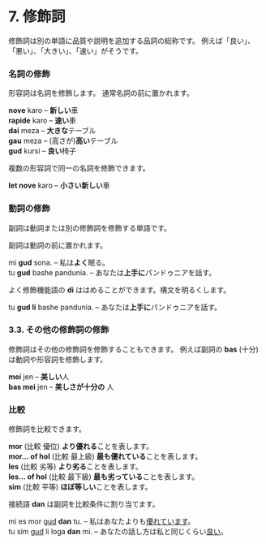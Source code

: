 
# 7. 修飾詞

修飾詞は別の単語に品質や説明を追加する品詞の総称です。
例えば「良い」、「悪い」、「大きい」、「速い」がそうです。

### 名詞の修飾

形容詞は名詞を修飾します。
通常名詞の前に置かれます。

**nove** karo
– **新しい**車  
**rapide** karo
– **速い**車  
**dai** meza
– **大きな**テーブル  
**gau** meza
– (高さが)**高い**テーブル  
**gud** kursi
– **良い**椅子

複数の形容詞で同一の名詞を修飾できます。

**let nove** karo
– **小さい新しい**車

### 動詞の修飾

副詞は動詞または別の修飾詞を修飾する単語です。

副詞は動詞の前に置かれます。

mi **gud** sona.
– 私は**よく**眠る。  
tu **gud** bashe pandunia.
– あなたは**上手に**パンドゥニアを話す。

よく修飾機能語の **di** ははめることができます。構文を明るくします。

tu **gud li** bashe pandunia.
– あなたは**上手に**パンドゥニアを話す。

### 3.3. その他の修飾詞の修飾

修飾詞はその他の修飾詞を修飾することもできます。
例えば副詞の
**bas**
(十分) は動詞や形容詞を修飾します。

**mei** jen
– **美しい**人  
**bas mei** jen
– **美しさが十分の** 人


### 比較

修飾詞を比較できます。

**mor**
(比較 優位) **より優れる**ことを表します。  
**mor... of hol**
(比較 最上級) **最も優れている**ことを表します。  
**les**
(比較 劣等) **より劣る**ことを表します。  
**les... of hol**
(比較 最下級) **最も劣っている**ことを表します。  
**sim**
(比較 平等) **ほぼ等しい**ことを表します。

接続語
**dan**
は副詞を比較条件に割り当てます。

mi es mor <u>gud</u> **dan** tu.
– 私はあなたよりも<u>優れています</u>。  
tu sim <u>gud</u> li loga **dan** mi.
– あなたの話し方は私と同じくらい<u>良い</u>。

